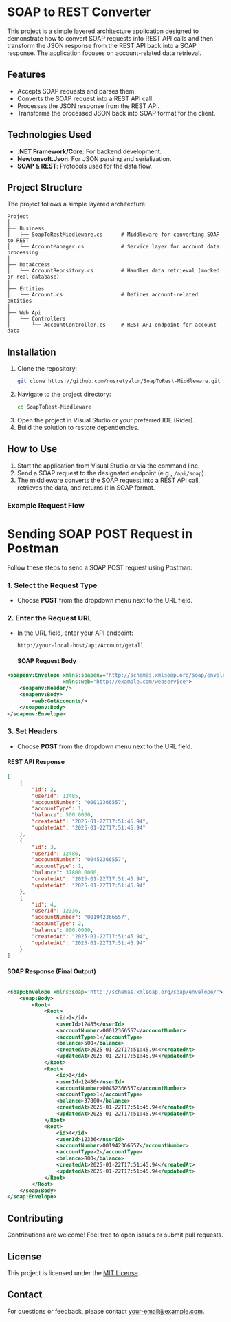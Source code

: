 # SOAP to REST Converter

This project is a simple layered architecture application designed to demonstrate how to convert SOAP requests into REST API calls and then transform the JSON response from the REST API back into a SOAP response. The application focuses on account-related data retrieval.

## Features
- Accepts SOAP requests and parses them.
- Converts the SOAP request into a REST API call.
- Processes the JSON response from the REST API.
- Transforms the processed JSON back into SOAP format for the client.

## Technologies Used
- **.NET Framework/Core**: For backend development.
- **Newtonsoft.Json**: For JSON parsing and serialization.
- **SOAP & REST**: Protocols used for the data flow.

## Project Structure
The project follows a simple layered architecture:

```
Project
│
├── Business
│   ├── SoapToRestMiddleware.cs      # Middleware for converting SOAP to REST
│   └── AccountManager.cs            # Service layer for account data processing
│
├── DataAccess
│   └── AccountRepository.cs         # Handles data retrieval (mocked or real database)
│
├── Entities
│   └── Account.cs                   # Defines account-related entities
│
├── Web Api
│   └── Controllers
│       └── AccountController.cs     # REST API endpoint for account data

```

## Installation
1. Clone the repository:
   ```bash
   git clone https://github.com/nusretyalcn/SoapToRest-Middleware.git
   ```
2. Navigate to the project directory:
   ```bash
   cd SoapToRest-Middleware
   ```
3. Open the project in Visual Studio or your preferred IDE (Rider).
4. Build the solution to restore dependencies.

## How to Use
1. Start the application from Visual Studio or via the command line.
2. Send a SOAP request to the designated endpoint (e.g., `/api/soap`).
3. The middleware converts the SOAP request into a REST API call, retrieves the data, and returns it in SOAP format.

### Example Request Flow

# Sending SOAP POST Request in Postman

Follow these steps to send a SOAP POST request using Postman:

### 1. Select the Request Type
- Choose **POST** from the dropdown menu next to the URL field.

### 2. Enter the Request URL
- In the URL field, enter your API endpoint:
  ```http
  http://your-local-host/api/Account/getall
  ```

  #### SOAP Request Body
```xml
<soapenv:Envelope xmlns:soapenv="http://schemas.xmlsoap.org/soap/envelope/"
                  xmlns:web="http://example.com/webservice">
    <soapenv:Header/>
    <soapenv:Body>
        <web:GetAccounts/>
    </soapenv:Body>
</soapenv:Envelope>
```
### 3. Set Headers
- Choose **POST** from the dropdown menu next to the URL field.


#### REST API Response
```json
[
    {
        "id": 2,
        "userId": 12485,
        "accountNumber": "00012366557",
        "accountType": 1,
        "balance": 500.0000,
        "createdAt": "2025-01-22T17:51:45.94",
        "updatedAt": "2025-01-22T17:51:45.94"
    },
    {
        "id": 3,
        "userId": 12486,
        "accountNumber": "00452366557",
        "accountType": 1,
        "balance": 37800.0000,
        "createdAt": "2025-01-22T17:51:45.94",
        "updatedAt": "2025-01-22T17:51:45.94"
    },
    {
        "id": 4,
        "userId": 12336,
        "accountNumber": "001942366557",
        "accountType": 2,
        "balance": 800.0000,
        "createdAt": "2025-01-22T17:51:45.94",
        "updatedAt": "2025-01-22T17:51:45.94"
    }
]
```

#### SOAP Response (Final Output)
```xml
        
<soap:Envelope xmlns:soap='http://schemas.xmlsoap.org/soap/envelope/'>
    <soap:Body>
        <Root>
            <Root>
                <id>2</id>
                <userId>12485</userId>
                <accountNumber>00012366557</accountNumber>
                <accountType>1</accountType>
                <balance>500</balance>
                <createdAt>2025-01-22T17:51:45.94</createdAt>
                <updatedAt>2025-01-22T17:51:45.94</updatedAt>
            </Root>
            <Root>
                <id>3</id>
                <userId>12486</userId>
                <accountNumber>00452366557</accountNumber>
                <accountType>1</accountType>
                <balance>37800</balance>
                <createdAt>2025-01-22T17:51:45.94</createdAt>
                <updatedAt>2025-01-22T17:51:45.94</updatedAt>
            </Root>
            <Root>
                <id>4</id>
                <userId>12336</userId>
                <accountNumber>001942366557</accountNumber>
                <accountType>2</accountType>
                <balance>800</balance>
                <createdAt>2025-01-22T17:51:45.94</createdAt>
                <updatedAt>2025-01-22T17:51:45.94</updatedAt>
            </Root>
        </Root>
    </soap:Body>
</soap:Envelope>
```

## Contributing
Contributions are welcome! Feel free to open issues or submit pull requests.

## License
This project is licensed under the [MIT License](LICENSE).

## Contact
For questions or feedback, please contact [your-email@example.com](mailto:your-email@example.com).

